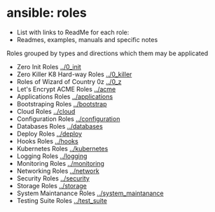 

# ansible: roles

  - List with links to ReadMe for each role:
  - Readmes, examples, manuals and specific notes

  Roles grouped by types and directions which them may be applicated

  * Zero Init Roles [../0_init](0_init/)
  * Zero Killer K8 Hard-way Roles [../0_killer](0_killer/)
  * Roles of Wizard of Country 0z [../0_z](0_z/)
  * Let's Encrypt ACME Roles [../acme](acme/)
  * Applications Roles [../applications](applications/)
  * Bootstraping Roles [../bootstrap](bootstrap/)
  * Cloud Roles [../cloud](cloud/)
  * Configuration Roles [../configuration](configuration/)
  * Databases Roles [../databases](databases/)
  * Deploy Roles [../deploy](deploy/)
  * Hooks Roles [../hooks](hooks/)
  * Kubernetes Roles [../kubernetes](kubernetes/)
  * Logging Roles [../logging](logging/)
  * Monitoring Roles [../monitoring](monitoring/)
  * Networking Roles [../network](network/)
  * Security Roles [../security](security/)
  * Storage Roles [../storage](storage/)
  * System Maintanance Roles [../system_maintanance](system_maintanance/)
  * Testing Suite Roles [../test_suite](test_suite/)


